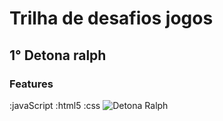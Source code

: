 # Trilha de desafios jogos
## 1° Detona ralph
### Features
 :javaScript 
 :html5 
 :css
![Detona Ralph](img/ralph1_resized.png)


 
 



